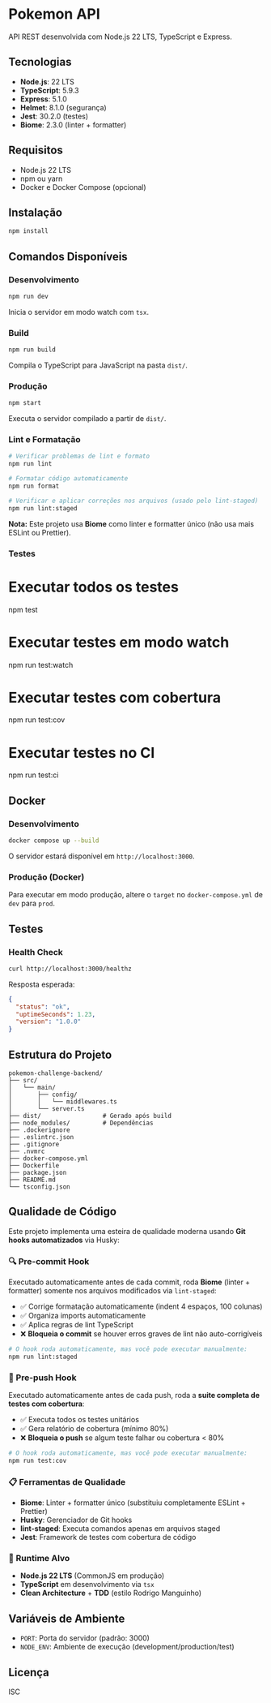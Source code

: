 # Pokemon API

API REST desenvolvida com Node.js 22 LTS, TypeScript e Express.

## Tecnologias

- **Node.js**: 22 LTS
- **TypeScript**: 5.9.3
- **Express**: 5.1.0
- **Helmet**: 8.1.0 (segurança)
- **Jest**: 30.2.0 (testes)
- **Biome**: 2.3.0 (linter + formatter)

## Requisitos

- Node.js 22 LTS
- npm ou yarn
- Docker e Docker Compose (opcional)

## Instalação

```bash
npm install
```

## Comandos Disponíveis

### Desenvolvimento
```bash
npm run dev
```
Inicia o servidor em modo watch com `tsx`.

### Build
```bash
npm run build
```
Compila o TypeScript para JavaScript na pasta `dist/`.

### Produção
```bash
npm start
```
Executa o servidor compilado a partir de `dist/`.

### Lint e Formatação

```bash
# Verificar problemas de lint e formato
npm run lint

# Formatar código automaticamente
npm run format

# Verificar e aplicar correções nos arquivos (usado pelo lint-staged)
npm run lint:staged
```

**Nota:** Este projeto usa **Biome** como linter e formatter único (não usa mais ESLint ou Prettier).

### Testes

# Executar todos os testes
npm test

# Executar testes em modo watch
npm run test:watch

# Executar testes com cobertura
npm run test:cov

# Executar testes no CI
npm run test:ci

## Docker

### Desenvolvimento
```bash
docker compose up --build
```

O servidor estará disponível em `http://localhost:3000`.

### Produção (Docker)
Para executar em modo produção, altere o `target` no `docker-compose.yml` de `dev` para `prod`.

## Testes

### Health Check
```bash
curl http://localhost:3000/healthz
```

Resposta esperada:
```json
{
  "status": "ok",
  "uptimeSeconds": 1.23,
  "version": "1.0.0"
}
```

## Estrutura do Projeto

```
pokemon-challenge-backend/
├── src/
│   └── main/
│       ├── config/
│       │   └── middlewares.ts
│       └── server.ts
├── dist/                 # Gerado após build
├── node_modules/         # Dependências
├── .dockerignore
├── .eslintrc.json
├── .gitignore
├── .nvmrc
├── docker-compose.yml
├── Dockerfile
├── package.json
├── README.md
└── tsconfig.json
```

## Qualidade de Código

Este projeto implementa uma esteira de qualidade moderna usando **Git hooks automatizados** via Husky:

### 🔍 Pre-commit Hook

Executado automaticamente antes de cada commit, roda **Biome** (linter + formatter) somente nos arquivos modificados via `lint-staged`:

- ✅ Corrige formatação automaticamente (indent 4 espaços, 100 colunas)
- ✅ Organiza imports automaticamente
- ✅ Aplica regras de lint TypeScript
- ❌ **Bloqueia o commit** se houver erros graves de lint não auto-corrigíveis

```bash
# O hook roda automaticamente, mas você pode executar manualmente:
npm run lint:staged
```

### 🚀 Pre-push Hook

Executado automaticamente antes de cada push, roda a **suite completa de testes com cobertura**:

- ✅ Executa todos os testes unitários
- ✅ Gera relatório de cobertura (mínimo 80%)
- ❌ **Bloqueia o push** se algum teste falhar ou cobertura < 80%

```bash
# O hook roda automaticamente, mas você pode executar manualmente:
npm run test:cov
```

### 📋 Ferramentas de Qualidade

- **Biome**: Linter + formatter único (substituiu completamente ESLint + Prettier)
- **Husky**: Gerenciador de Git hooks
- **lint-staged**: Executa comandos apenas em arquivos staged
- **Jest**: Framework de testes com cobertura de código

### 🎯 Runtime Alvo

- **Node.js 22 LTS** (CommonJS em produção)
- **TypeScript** em desenvolvimento via `tsx`
- **Clean Architecture** + **TDD** (estilo Rodrigo Manguinho)

## Variáveis de Ambiente

- `PORT`: Porta do servidor (padrão: 3000)
- `NODE_ENV`: Ambiente de execução (development/production/test)

## Licença

ISC
